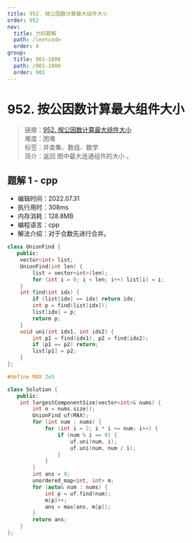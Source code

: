```yaml
---
title: 952. 按公因数计算最大组件大小
order: 952
nav:
  title: 力扣题解
  path: /leetcode
  order: 4
group:
  title: 901-1000
  path: /901-1000
  order: 901
---
```


# 952. 按公因数计算最大组件大小
    
> 链接：[952. 按公因数计算最大组件大小](https://leetcode.cn/problems/largest-component-size-by-common-factor/)  
> 难度：困难  
> 标签：并查集、数组、数学  
> 简介：返回 图中最大连通组件的大小 。
      
## 题解 1 - cpp
- 编辑时间：2022.07.31
- 执行用时：308ms
- 内存消耗：128.8MB
- 编程语言：cpp
- 解法介绍：对于合数先进行合并。
```cpp
class UnionFind {
   public:
    vector<int> list;
    UnionFind(int len) {
        list = vector<int>(len);
        for (int i = 0; i < len; i++) list[i] = i;
    }
    int find(int idx) {
        if (list[idx] == idx) return idx;
        int p = find(list[idx]);
        list[idx] = p;
        return p;
    }
    void uni(int idx1, int idx2) {
        int p1 = find(idx1), p2 = find(idx2);
        if (p1 == p2) return;
        list[p1] = p2;
    }
};

#define MAX 2e5

class Solution {
   public:
    int largestComponentSize(vector<int>& nums) {
        int n = nums.size();
        UnionFind uf(MAX);
        for (int num : nums) {
            for (int i = 2; i * i <= num; i++) {
                if (num % i == 0) {
                    uf.uni(num, i);
                    uf.uni(num, num / i);
                }
            }
        }
        int ans = 0;
        unordered_map<int, int> m;
        for (auto& num : nums) {
            int p = uf.find(num);
            m[p]++;
            ans = max(ans, m[p]);
        }
        return ans;
    }
};
```

      